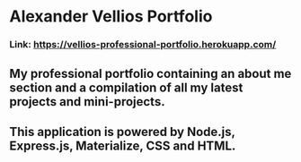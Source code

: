 # Alexander Vellios Portfolio
### Link: https://vellios-professional-portfolio.herokuapp.com/
## My professional portfolio containing an about me section and a compilation of all my latest projects and mini-projects.
## This application is powered by Node.js, Express.js, Materialize, CSS and HTML.

